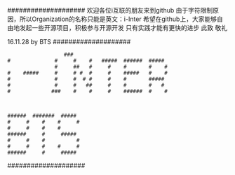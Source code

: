 ####################
欢迎各位i互联的朋友来到github
由于字符限制原因，所以Organization的名称只能是英文：i-Inter
希望在github上，大家能够自由地发起一些开源项目，积极参与开源开发
只有实践才能有更快的进步
此致
敬礼



16.11.28
by BTS 
####################

                      ###
	#              #     #    #   #####  ######  #####
	               #     ##   #     #    #       #    #
	#    #####     #     # #  #     #    #####   #    #
	#              #     #  # #     #    #       #####
	#              #     #   ##     #    #       #   #
	#             ###    #    #     #    ######  #    #

					  

	######  #######  #####
	#     #    #    #     #
	#     #    #    #
	######     #     #####
	#     #    #          #
	#     #    #    #     #
	######     #     #####


####################
